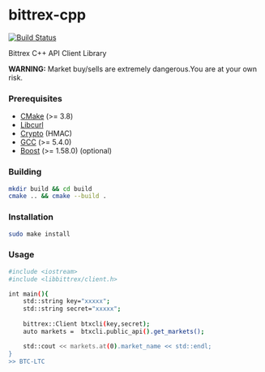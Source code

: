 # bittrex-cpp
[![Build Status](https://travis-ci.org/gurpinars/bittrex-cpp.svg?branch=master)](https://travis-ci.org/gurpinars/bittrex-cpp)

Bittrex C++ API Client Library

**WARNING:** Market buy/sells are extremely dangerous.You are at your own risk.

### Prerequisites
+ [CMake](http://www.cmake.org "CMake project page") (>= 3.8)
+ [Libcurl](https://curl.haxx.se/libcurl/ "LibCurl home page")
+ [Crypto](https://www.openssl.org/docs/man1.0.2/crypto/crypto.html "Openssl home page") (HMAC)
+ [GCC](http://gcc.gnu.org "GCC home") (>= 5.4.0)
+ [Boost](http://www.boost.org/ "Boost project page") (>= 1.58.0) (optional)

### Building
```bash
mkdir build && cd build
cmake .. && cmake --build .
```
### Installation
```bash
sudo make install
```
### Usage
```bash 
#include <iostream>
#include <libbittrex/client.h>

int main(){
    std::string key="xxxxx";
    std::string secret="xxxxx";
    
    bittrex::Client btxcli(key,secret);
    auto markets =  btxcli.public_api().get_markets();

    std::cout << markets.at(0).market_name << std::endl;
}
>> BTC-LTC
```
